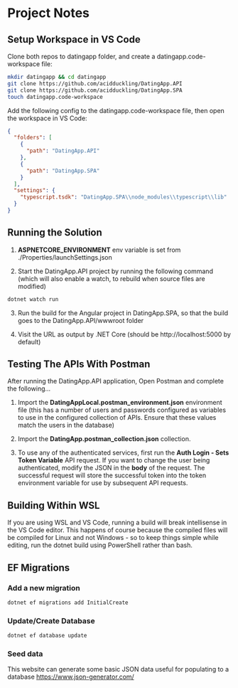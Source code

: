# Project Notes

## Setup Workspace in VS Code

Clone both repos to datingapp folder, and create a datingapp.code-workspace file:

```bash
mkdir datingapp && cd datingapp
git clone https://github.com/acidduckling/DatingApp.API
git clone https://github.com/acidduckling/DatingApp.SPA
touch datingapp.code-workspace
```

Add the following config to the datingapp.code-workspace file, then open the workspace in VS Code:

```json
{
  "folders": [
    {
      "path": "DatingApp.API"
    },
    {
      "path": "DatingApp.SPA"
    }
  ],
  "settings": {
    "typescript.tsdk": "DatingApp.SPA\\node_modules\\typescript\\lib"
  }
}
```

## Running the Solution

1.  **ASPNETCORE_ENVIRONMENT** env variable is set from ./Properties/launchSettings.json

2.  Start the DatingApp.API project by running the following command (which will also enable a watch, to rebuild when source files are modified)

```bash
dotnet watch run
```

3.  Run the build for the Angular project in DatingApp.SPA, so that the build goes to the DatingApp.API/wwwroot folder

4.  Visit the URL as output by .NET Core (should be http://localhost:5000 by default)

## Testing The APIs With Postman

After running the DatingApp.API application, Open Postman and complete the following...

1.  Import the **DatingAppLocal.postman_environment.json** environment file (this has a number of users and passwords configured as variables to use in the configured collection of APIs. Ensure that these values match the users in the database)

2.  Import the **DatingApp.postman_collection.json** collection.

3.  To use any of the authenticated services, first run the **Auth Login - Sets Token Variable** API request. If you want to change the user being authenticated, modify the JSON in the **body** of the request. The successful request will store the successful token into the token environment variable for use by subsequent API requests.

## Building Within WSL

If you are using WSL and VS Code, running a build will break intellisense in the VS Code editor. This happens of course because the compiled files will be compiled for Linux and not Windows - so to keep things simple while editing, run the dotnet build using PowerShell rather than bash.

## EF Migrations

### Add a new migration

```powershell
dotnet ef migrations add InitialCreate
```

### Update/Create Database

```powershell
dotnet ef database update
```

### Seed data

This website can generate some basic JSON data useful for populating to a database
https://www.json-generator.com/
